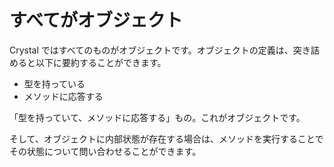 # すべてがオブジェクト

Crystal ではすべてのものがオブジェクトです。オブジェクトの定義は、突き詰めると以下に要約することができます。

* 型を持っている
* メソッドに応答する

「型を持っていて、メソッドに応答する」もの。これがオブジェクトです。

そして、オブジェクトに内部状態が存在する場合は、メソッドを実行することでその状態について問い合わせることができます。
